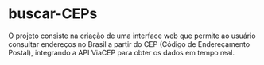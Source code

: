 # buscar-CEPs
O projeto consiste na criação de uma interface web que permite ao usuário consultar endereços no Brasil a partir do CEP (Código de Endereçamento Postal), integrando a API ViaCEP para obter os dados em tempo real.
